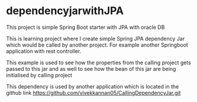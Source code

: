 # dependencyjarwithJPA
This project is simple Spring Boot starter with JPA with oracle DB

This is learning project where I create simple Spring JPA dependency Jar which would be called by another project. 
For example another Springboot application with rest controller.

This example is used to see how the properties from the calling project gets passed to this jar and as well to see how the bean of this jar are being initialised by calling project

This dependency is used by another application which is located in the github link https://github.com/vivekkannan05/CallingDependencyJar.git
